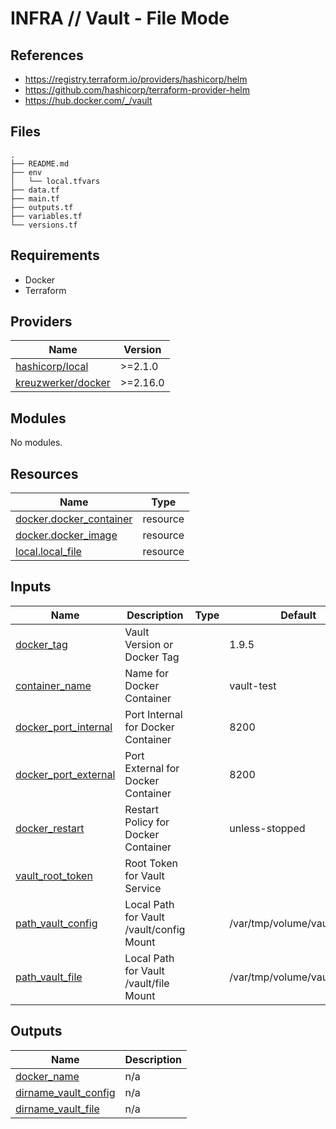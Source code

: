 # INFRA // Vault - File Mode

## References

- https://registry.terraform.io/providers/hashicorp/helm
- https://github.com/hashicorp/terraform-provider-helm
- https://hub.docker.com/_/vault

## Files

```
.
├── README.md
├── env
│   └── local.tfvars
├── data.tf
├── main.tf
├── outputs.tf
├── variables.tf
└── versions.tf
```

## Requirements

- Docker
- Terraform

## Providers

| Name | Version |
|------|---------|
| <a name="local"></a> [hashicorp/local](https://registry.terraform.io/providers/hashicorp/local) | >=2.1.0 |
| <a name="docker"></a> [kreuzwerker/docker](https://registry.terraform.io/providers/kreuzwerker/docker) | >=2.16.0 |

## Modules

No modules.

## Resources

| Name | Type |
|------|------|
| [docker.docker_container](https://registry.terraform.io/providers/kreuzwerker/docker/latest/docs/resources/container) | resource |
| [docker.docker_image](https://registry.terraform.io/providers/kreuzwerker/docker/latest/docs/resources/image) | resource |
| [local.local_file](https://registry.terraform.io/providers/hashicorp/local/latest/docs/resources/file) | resource |

## Inputs

| Name | Description | Type | Default | Required |
|------|-------------|------|---------|:--------:|
| <a name="docker_tag"></a> [docker_tag](#) | Vault Version or Docker Tag |  | 1.9.5 | no |
| <a name="container_name"></a> [container_name](#) | Name for Docker Container |  | vault-test | no |
| <a name="docker_port_internal"></a> [docker_port_internal](#) | Port Internal for Docker Container |  | 8200 | no |
| <a name="docker_port_external"></a> [docker_port_external](#) | Port External for Docker Container |  | 8200 | no |
| <a name="docker_restart"></a> [docker_restart](#) | Restart Policy for Docker Container |  | unless-stopped | no |
| <a name="vault_root_token"></a> [vault_root_token](#) | Root Token for Vault Service |  |  | no |
| <a name="path_vault_config"></a> [path_vault_config](#) | Local Path for Vault /vault/config Mount |  | /var/tmp/volume/vault/config | no |
| <a name="path_vault_file"></a> [path_vault_file](#) | Local Path for Vault /vault/file Mount |  | /var/tmp/volume/vault/file | no |

## Outputs

| Name | Description |
|------|-------------|
| <a name="docker_name"></a> [docker_name](#) | n/a |
| <a name="dirname_vault_config"></a> [dirname_vault_config](#) | n/a |
| <a name="dirname_vault_file"></a> [dirname_vault_file](#) | n/a |
